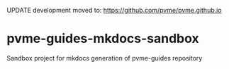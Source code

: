 UPDATE development moved to: https://github.com/pvme/pvme.github.io

# pvme-guides-mkdocs-sandbox
Sandbox project for mkdocs generation of pvme-guides repository
